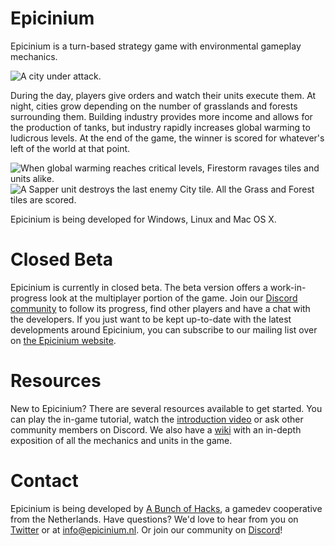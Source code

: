 # Epicinium

Epicinium is a turn-based strategy game with environmental gameplay mechanics.

![A city under attack.](https://i.imgur.com/wjlzkew.gif "A city under attack.")

During the day, players give orders and watch their units execute them.
At night, cities grow depending on the number of grasslands and forests surrounding them.
Building industry provides more income and allows for the production of tanks,
but industry rapidly increases global warming to ludicrous levels.
At the end of the game, the winner is scored for whatever's left of the world at that point.

![When global warming reaches critical levels, Firestorm ravages tiles and units alike.](https://i.imgur.com/yqfj0kG.gif "When global warming reaches critical levels, Firestorm ravages tiles and units alike.")
![A Sapper unit destroys the last enemy City tile. All the Grass and Forest tiles are scored.](https://i.imgur.com/ATKFHkM.gif "A Sapper unit destroys the last enemy City tile. All the Grass and Forest tiles are scored.")

Epicinium is being developed for Windows, Linux and Mac OS X.


# Closed Beta

Epicinium is currently in closed beta. The beta version offers a work-in-progress look at the multiplayer portion of the game. Join our [Discord community](https://discord.gg/vQhTURC) to follow its progress, find other players and have a chat with the developers.
If you just want to be kept up-to-date with the latest developments around Epicinium, you can subscribe to our mailing list over on [the Epicinium website](https://www.epicinium.nl).


# Resources

New to Epicinium? There are several resources available to get started. You can play the in-game tutorial, watch the [introduction video](https://www.youtube.com/watch?v=E2wUIfteu-w) or ask other community members on Discord.
We also have a [wiki](https://github.com/SLiV9/epicinium/wiki) with an in-depth exposition of all the mechanics and units in the game.


# Contact

Epicinium is being developed by [A Bunch of Hacks](https://www.abunchofhacks.coop#team), a gamedev cooperative from the Netherlands.
Have questions?
We'd love to hear from you on [Twitter](https://twitter.com/EpiciniumGame) or at [info@epicinium.nl](mailto:info@epicinium.nl). Or join our community on [Discord](https://discord.gg/vQhTURC)!
